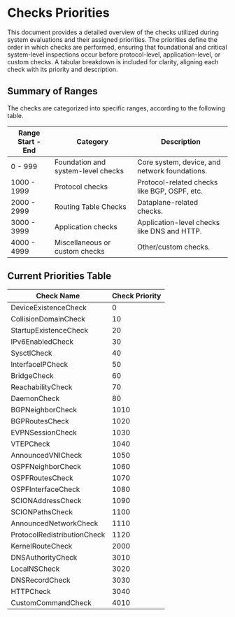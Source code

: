 # Checks Priorities

This document provides a detailed overview of the checks utilized during system evaluations and their assigned
priorities. The priorities define the order in which checks are performed, ensuring that foundational and critical
system-level inspections occur before protocol-level, application-level, or custom checks. A tabular breakdown is
included for clarity, aligning each check with its priority and description.

## Summary of Ranges

The checks are categorized into specific ranges, according to the following table.

| **Range Start - End** | **Category**                       | **Description**                               |
|-----------------------|------------------------------------|-----------------------------------------------|
| 0 - 999               | Foundation and system-level checks | Core system, device, and network foundations. |
| 1000 - 1999           | Protocol checks                    | Protocol-related checks like BGP, OSPF, etc.  |
| 2000 - 2999           | Routing Table Checks               | Dataplane-related checks.                     |
| 3000 - 3999           | Application checks                 | Application-level checks like DNS and HTTP.   |
| 4000 - 4999           | Miscellaneous or custom checks     | Other/custom checks.                          |

## Current Priorities Table

| Check Name                  | Check Priority |
|-----------------------------|----------------|
| DeviceExistenceCheck        | 0              |  # Foundation and system-level checks
| CollisionDomainCheck        | 10             |  
| StartupExistenceCheck       | 20             |  
| IPv6EnabledCheck            | 30             |  
| SysctlCheck                 | 40             |  
| InterfaceIPCheck            | 50             |  
| BridgeCheck                 | 60             |  
| ReachabilityCheck           | 70             |  
| DaemonCheck                 | 80             |  
| BGPNeighborCheck            | 1010           |  # Protocol Checks
| BGPRoutesCheck              | 1020           |  
| EVPNSessionCheck            | 1030           |  
| VTEPCheck                   | 1040           |  
| AnnouncedVNICheck           | 1050           |  
| OSPFNeighborCheck           | 1060           |  
| OSPFRoutesCheck             | 1070           |  
| OSPFInterfaceCheck          | 1080           |  
| SCIONAddressCheck           | 1090           |  
| SCIONPathsCheck             | 1100           |  
| AnnouncedNetworkCheck       | 1110           |  
| ProtocolRedistributionCheck | 1120           |  
| KernelRouteCheck            | 2000           |  # Routing Table Checks
| DNSAuthorityCheck           | 3010           |  # Application Checks
| LocalNSCheck                | 3020           |  
| DNSRecordCheck              | 3030           |  
| HTTPCheck                   | 3040           |  
| CustomCommandCheck          | 4010           |  # Miscellaneous/Custom Checks